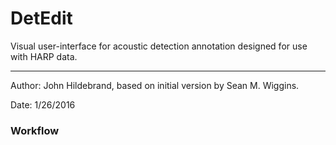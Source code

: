 # DetEdit
Visual user-interface for acoustic detection annotation designed for use with HARP data.

----------
Author: John Hildebrand, based on initial version by Sean M. Wiggins.

Date: 1/26/2016


### Workflow
